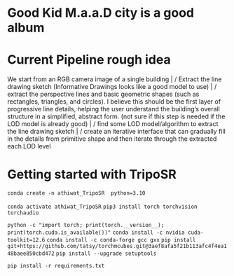 # Good Kid M.a.a.D city is a good album

# Current Pipeline rough idea

We start from an RGB camera image of a single building
 |
\/
Extract the line drawing sketch (Informative Drawings looks like a good model to use)
 |
\/
extract the perspective lines and basic geometric shapes (such as rectangles, triangles, and circles). I believe this should be the first layer of progressive line details, helping the user understand the building’s overall structure in a simplified, abstract form. (not sure if this step is needed if the LOD model is already good)
 |
\/
find some LOD model/algorithm to extract the line drawing sketch
 |
\/
create an iterative interface that can gradually fill in the details from primitive shape and then iterate through the extracted each LOD level

# Getting started with TripoSR

```conda create -n athiwat_TripoSR  python=3.10```

```conda activate athiwat_TripoSR```
```pip3 install torch torchvision torchaudio```

```python -c "import torch; print(torch.__version__); print(torch.cuda.is_available())"```
```conda install -c nvidia cuda-toolkit=12.6```
```conda install -c conda-forge gcc gxx```
```pip install git+https://github.com/tatsy/torchmcubes.git@3aef8afa5f21b113afc4f4ea148baee850cbd472```
```pip install --upgrade setuptools```





```pip install -r requirements.txt```